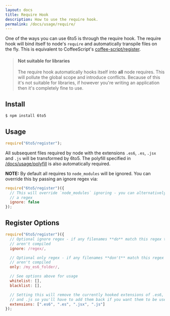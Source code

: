```yaml
---
layout: docs
title: Require Hook
description: How to use the require hook.
permalink: /docs/usage/require/
---
```


One of the ways you can use 6to5 is through the require hook. The require hook
will bind itself to node's `require` and automatically transpile files on the
fly. This is equivalent to CoffeeScript's
[coffee-script/register](http://coffeescript.org/documentation/docs/register.html).

<blockquote class="to5-callout to5-callout-warning">
  <h4>Not suitable for libraries</h4>
  <p>
    The require hook automatically hooks itself into <strong>all</strong> node requires. This will pollute the global scope and introduce conflicts. Because of this it's not suitable for libraries, if however you're writing an application then it's completely fine to use.
  </p>
</blockquote>

## Install

```sh
$ npm install 6to5
```

## Usage

```js
require("6to5/register");
```

All subsequent files required by node with the extensions `.es6`, `.es`, `.jsx`
and `.js` will be transformed by 6to5. The polyfill specified in
[/docs/usage/polyfill](/docs/usage/polyfill) is also automatically required.

**NOTE:** By default all requires to `node_modules` will be ignored. You can
override this by passing an ignore regex via:

```js
require("6to5/register")({
  // This will override `node_modules` ignoring - you can alternatively pass
  // a regex
  ignore: false
});
```

## Register Options

```javascript
require("6to5/register")({
  // Optional ignore regex - if any filenames **do** match this regex then they
  // aren't compiled
  ignore: /regex/,

  // Optional only regex - if any filenames **don't** match this regex then they
  // aren't compiled
  only: /my_es6_folder/,

  // See options above for usage
  whitelist: [],
  blacklist: [],

  // Setting this will remove the currently hooked extensions of .es6, `.es`, `.jsx`
  // and .js so you'll have to add them back if you want them to be used again.
  extensions: [".es6", ".es", ".jsx", ".js"]
});
```
